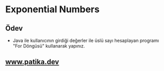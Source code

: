 # Exponential Numbers

## Ödev

- Java ile kullanıcının girdiği değerler ile üslü sayı hesaplayan programı "For Döngüsü" kullanarak yapınız.

## www.patika.dev